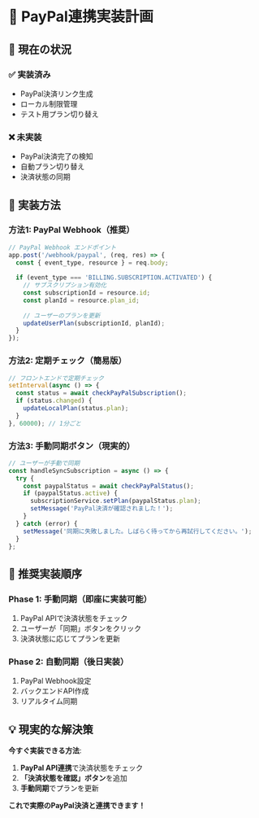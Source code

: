 # 🔗 PayPal連携実装計画

## 🎯 現在の状況

### ✅ 実装済み
- PayPal決済リンク生成
- ローカル制限管理
- テスト用プラン切り替え

### ❌ 未実装
- PayPal決済完了の検知
- 自動プラン切り替え
- 決済状態の同期

## 🔧 実装方法

### **方法1: PayPal Webhook（推奨）**

```typescript
// PayPal Webhook エンドポイント
app.post('/webhook/paypal', (req, res) => {
  const { event_type, resource } = req.body;
  
  if (event_type === 'BILLING.SUBSCRIPTION.ACTIVATED') {
    // サブスクリプション有効化
    const subscriptionId = resource.id;
    const planId = resource.plan_id;
    
    // ユーザーのプランを更新
    updateUserPlan(subscriptionId, planId);
  }
});
```

### **方法2: 定期チェック（簡易版）**

```typescript
// フロントエンドで定期チェック
setInterval(async () => {
  const status = await checkPayPalSubscription();
  if (status.changed) {
    updateLocalPlan(status.plan);
  }
}, 60000); // 1分ごと
```

### **方法3: 手動同期ボタン（現実的）**

```typescript
// ユーザーが手動で同期
const handleSyncSubscription = async () => {
  try {
    const paypalStatus = await checkPayPalStatus();
    if (paypalStatus.active) {
      subscriptionService.setPlan(paypalStatus.plan);
      setMessage('PayPal決済が確認されました！');
    }
  } catch (error) {
    setMessage('同期に失敗しました。しばらく待ってから再試行してください。');
  }
};
```

## 🚀 推奨実装順序

### **Phase 1: 手動同期（即座に実装可能）**
1. PayPal APIで決済状態をチェック
2. ユーザーが「同期」ボタンをクリック
3. 決済状態に応じてプランを更新

### **Phase 2: 自動同期（後日実装）**
1. PayPal Webhook設定
2. バックエンドAPI作成
3. リアルタイム同期

## 💡 現実的な解決策

**今すぐ実装できる方法**:
1. **PayPal API連携**で決済状態をチェック
2. **「決済状態を確認」ボタン**を追加
3. **手動同期**でプランを更新

**これで実際のPayPal決済と連携できます！**
